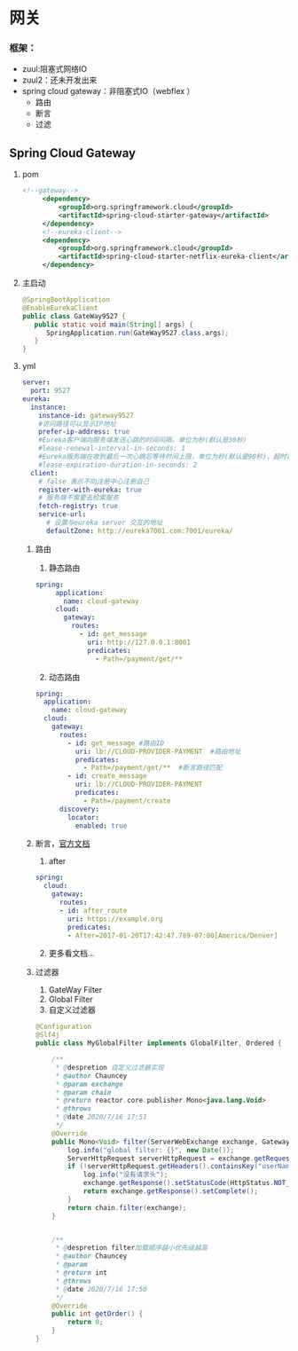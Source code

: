 # 网关

### 框架：

- zuul:阻塞式网络IO
- zuul2：还未开发出来
- spring cloud gateway：非阻塞式IO（webflex ）
  - 路由
  - 断言
  - 过滤

## Spring Cloud Gateway

1. pom
   
   ```xml
   <!--gateway-->
        <dependency>
            <groupId>org.springframework.cloud</groupId>
            <artifactId>spring-cloud-starter-gateway</artifactId>
        </dependency>
        <!--eureka-client-->
        <dependency>
            <groupId>org.springframework.cloud</groupId>
            <artifactId>spring-cloud-starter-netflix-eureka-client</artifactId>
        </dependency>
   ```

2. 主启动
   
   ```java
   @SpringBootApplication
   @EnableEurekaClient
   public class GateWay9527 {
      public static void main(String[] args) {
         SpringApplication.run(GateWay9527.class,args);
      }
   }
   ```

3. yml
   
   ```yml
   server:
     port: 9527
   eureka:
     instance:
       instance-id: gateway9527
       #访问路径可以显示IP地址
       prefer-ip-address: true
       #Eureka客户端向服务端发送心跳的时间间隔，单位为秒(默认是30秒)
       #lease-renewal-interval-in-seconds: 1
       #Eureka服务端在收到最后一次心跳后等待时间上限，单位为秒(默认是90秒)，超时将剔除服务
       #lease-expiration-duration-in-seconds: 2
     client:
       # false 表示不向注册中心注册自己
       register-with-eureka: true
       # 服务端不需要去检索服务
       fetch-registry: true
       service-url:
         # 设置与eureka server 交互的地址
         defaultZone: http://eureka7001.com:7001/eureka/
   ```

   1. 路由
      1. 静态路由

      ```yml
      spring:
           application:
             name: cloud-gateway
           cloud:
             gateway:
               routes:
                 - id: get_message
                   uri: http://127.0.0.1:8001
                   predicates:
                     - Path=/payment/get/**
      ```

      2. 动态路由

      ```yml
      spring:
        application:
          name: cloud-gateway
        cloud:
          gateway:
            routes:
              - id: get_message #路由ID
                uri: lb://CLOUD-PROVIDER-PAYMENT  #路由地址
                predicates:
                  - Path=/payment/get/**  #断言路径匹配
              - id: create_message
                uri: lb://CLOUD-PROVIDER-PAYMENT
                predicates:
                  - Path=/payment/create
            discovery:
              locator:
                enabled: true
      ```

   2. 断言，[官方文档](https://cloud.spring.io/spring-cloud-static/spring-cloud-gateway/2.2.0.RELEASE/reference/html/#gateway-request-predicates-factories)
      1. after
      ```yml
      spring:
        cloud:
          gateway:
            routes:
            - id: after_route
              uri: https://example.org
              predicates:
              - After=2017-01-20T17:42:47.789-07:00[America/Denver]
      ```
      2. 更多看文档...
   3. 过滤器
      1. GateWay Filter
      2. Global Filter
      3. 自定义过滤器
      ```java
      @Configuration
      @Slf4j
      public class MyGlobalFilter implements GlobalFilter, Ordered {

          /**
           * @despretion 自定义过滤器实现
           * @author Chauncey
           * @param exchange
           * @param chain
           * @return reactor.core.publisher.Mono<java.lang.Void>
           * @throws
           * @date 2020/7/16 17:51
           */
          @Override
          public Mono<Void> filter(ServerWebExchange exchange, GatewayFilterChain chain) {
              log.info("global filter: {}", new Date());
              ServerHttpRequest serverHttpRequest = exchange.getRequest();
              if (!serverHttpRequest.getHeaders().containsKey("userName")){
                  log.info("没有请求头");
                  exchange.getResponse().setStatusCode(HttpStatus.NOT_ACCEPTABLE);
                  return exchange.getResponse().setComplete();
              }
              return chain.filter(exchange);
          }


          /**
           * @despretion filter加载顺序越小优先级越高
           * @author Chauncey
           * @param
           * @return int
           * @throws
           * @date 2020/7/16 17:50
           */
          @Override
          public int getOrder() {
              return 0;
          }
      }
      ```